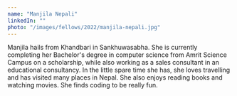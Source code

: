 ```yaml
---
name: "Manjila Nepali"
linkedIn: ""
photo: "/images/fellows/2022/manjila-nepali.jpg"
---
```


Manjila hails from Khandbari in Sankhuwasabha. She is currently completing her Bachelor's degree in computer science from Amrit Science Campus on a scholarship, while also working as a sales consultant in an educational consultancy. In the little spare time she has, she loves travelling and has visited many places in Nepal. She also enjoys reading books and watching movies. She finds coding to be really fun.
